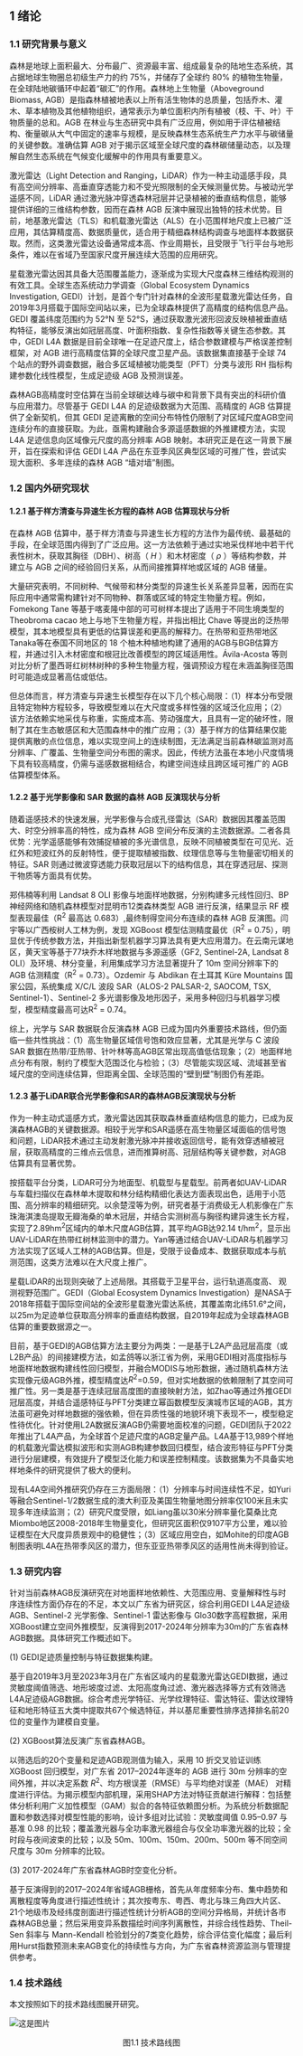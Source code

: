 
## 1 绪论

### 1.1 研究背景与意义

森林是地球上面积最大、分布最广、资源最丰富、组成最复杂的陆地生态系统，其占据地球生物圈总初级生产力的约 75\%，并储存了全球约 80\% 的植物生物量，在全球陆地碳循环中起着“碳汇”的作用。森林地上生物量（Aboveground Biomass, AGB）是指森林植被地表以上所有活生物体的总质量，包括乔木、灌木、草本植物及其他植物组织，通常表示为单位面积内所有植被（枝、干、叶）干物质量的总和。AGB 在林业与生态研究中具有广泛应用，例如用于评估植被结构、衡量碳从大气中固定的速率与规模，是反映森林生态系统生产力水平与碳储量的关键参数。准确估算 AGB 对于揭示区域至全球尺度的森林碳储量动态，以及理解自然生态系统在气候变化缓解中的作用具有重要意义。


激光雷达（Light Detection and Ranging，LiDAR）作为一种主动遥感手段，具有高空间分辨率、高垂直穿透能力和不受光照限制的全天候测量优势。与被动光学遥感不同，LiDAR 通过激光脉冲穿透森林冠层并记录植被的垂直结构信息，能够提供详细的三维结构参数，因而在森林 AGB 反演中展现出独特的技术优势。目前，地基激光雷达（TLS）和机载激光雷达（ALS）在小范围样地尺度上已被广泛应用，其估算精度高、数据质量优，适合用于精细森林结构调查与地面样本数据获取。然而，这类激光雷达设备通常成本高、作业周期长，且受限于飞行平台与地形条件，难以在省域乃至国家尺度开展连续大范围的应用研究。

星载激光雷达因其具备大范围覆盖能力，逐渐成为实现大尺度森林三维结构观测的有效工具。全球生态系统动力学调查（Global Ecosystem Dynamics Investigation, GEDI）计划，是首个专门针对森林的全波形星载激光雷达任务，自2019年3月搭载于国际空间站以来，已为全球森林提供了高精度的结构信息产品。GEDI 覆盖纬度范围约为 52&deg;N 至 52&deg;S，通过获取激光波形回波反映植被垂直结构特征，能够反演出如冠层高度、叶面积指数、复杂性指数等关键生态参数。其中，GEDI L4A 数据是目前全球唯一在足迹尺度上，结合参数建模与严格误差控制框架，对 AGB 进行高精度估算的全球尺度卫星产品。该数据集直接基于全球 74 个站点的野外调查数据，融合多区域植被功能类型（PFT）分类与波形 RH 指标构建参数化线性模型，生成足迹级 AGB 及预测误差。

森林AGB高精度时空估算在当前全球碳达峰与碳中和背景下具有突出的科研价值与应用潜力。尽管基于 GEDI L4A 的足迹级数据为大范围、高精度的 AGB 估算提供了全新契机，但其 GEDI 足迹离散的空间分布特性仍限制了对区域尺度AGB空间连续分布的直接获取。为此，亟需构建融合多源遥感数据的外推建模方法，实现 L4A 足迹信息向区域像元尺度的高分辨率 AGB 映射。本研究正是在这一背景下展开，旨在探索和评估 GEDI L4A 产品在东亚季风区典型区域的可推广性，尝试实现大面积、多年连续的森林 AGB “墙对墙”制图。

### 1.2 国内外研究现状

#### 1.2.1 基于样方清查与异速生长方程的森林 AGB 估算现状与分析

在森林 AGB 估算中，基于样方清查与异速生长方程的方法作为最传统、最基础的手段，在全球范围内得到了广泛应用。这一方法依赖于通过实地采伐样地中若干代表性树木，获取其胸径（DBH）、树高（ $H$ ）和木材密度（ $\rho$ ）等结构参数，并建立与 AGB 之间的经验回归关系，从而间接推算样地或区域的 AGB 储量。

大量研究表明，不同树种、气候带和林分类型的异速生长关系差异显著，因而在实际应用中通常需构建针对不同物种、群落或区域的特定生物量方程。例如，Fomekong Tane 等基于喀麦隆中部的可可树样本提出了适用于不同生境类型的 Theobroma cacao 地上与地下生物量方程，并指出相比 Chave 等提出的泛热带模型，其本地模型具有更低的估算误差和更高的解释力。在热带和亚热带地区Tanaka等在泰国不同地区的 18 个柚木种植地构建了通用的AGB与BGB估算方程，并通过引入木材密度和根冠比改善模型的跨区域适用性。Ávila-Acosta 等则对比分析了墨西哥红树林树种的多种生物量方程，强调预设方程在未涵盖胸径范围时可能造成显著高估或低估。


但总体而言，样方清查与异速生长模型存在以下几个核心局限：（1）样本分布受限且特定物种方程较多，导致模型难以在大尺度或多样性强的区域泛化应用；（2）该方法依赖实地采伐与称重，实施成本高、劳动强度大，且具有一定的破坏性，限制了其在生态敏感区和大范围森林中的推广应用；（3）基于样方的估算结果仅能提供离散的点位信息，难以实现空间上的连续制图，无法满足当前森林碳监测对高分辨率、广覆盖、生物量空间分布图的需求。因此，传统方法虽在本地小尺度情境下具有较高精度，仍需与遥感数据相结合，构建空间连续且跨区域可推广的 AGB 估算模型体系。


#### 1.2.2 基于光学影像和 SAR 数据的森林 AGB 反演现状与分析

随着遥感技术的快速发展，光学影像与合成孔径雷达（SAR）数据因其覆盖范围大、时空分辨率高的特性，成为森林 AGB 空间分布反演的主流数据源。二者各具优势：光学遥感能够有效捕捉植被的多光谱信息，反映不同植被类型在可见光、近红外和短波红外的反射特性，便于提取植被指数、纹理信息等与生物量密切相关的特征。SAR 则通过微波穿透能力获取冠层以下的结构信息，其在穿透冠层、探测干物质等方面具有优势。

郑伟楠等利用 Landsat 8 OLI 影像与地面样地数据，分别构建多元线性回归、BP 神经网络和随机森林模型对昆明市12类森林类型 AGB 进行反演，结果显示 RF 模型表现最佳（R<sup>2</sup> 最高达 0.683）,最终制得空间分布连续的森林 AGB 反演图。闫宇等以广西桉树人工林为例，发现 XGBoost 模型估测精度最优（R<sup>2</sup> = 0.75），明显优于传统参数方法，并指出新型机器学习算法具有更大应用潜力。在云南元谋地区，黄天宝等基于77块乔木样地数据与多源遥感（GF2, Sentinel-2A, Landsat 8 OLI）及环境、林分变量，利用集成学习方法显著提升了 10m 空间分辨率下的 AGB 估测精度（R<sup>2</sup> = 0.73）。Ozdemir 与 Abdikan 在土耳其 Küre Mountains 国家公园，系统集成 X/C/L 波段 SAR（ALOS-2 PALSAR-2, SAOCOM, TSX, Sentinel-1）、Sentinel-2 多光谱影像及地形因子，采用多种回归与机器学习模型，模型精度最高可达R<sup>2</sup> = 0.74。

综上，光学与 SAR 数据联合反演森林 AGB 已成为国内外重要技术路线，但仍面临一些共性挑战：（1）高生物量区域信号饱和效应显著，尤其是光学与 C 波段 SAR 数据在热带/亚热带、针叶林等高AGB区常出现高值低估现象；（2）地面样地点分布有限，制约了模型大范围泛化与检验；（3）尽管能实现区域、流域甚至省域尺度的空间连续估算，但距离全国、全球范围的“壁到壁”制图仍有差距。


#### 1.2.3 基于LiDAR联合光学影像和SAR的森林AGB反演现状与分析

作为一种主动式遥感方式，激光雷达因其获取森林垂直结构信息的能力，已成为反演森林AGB的关键数据源。相较于光学和SAR遥感在高生物量区域面临的信号饱和问题，LiDAR技术通过主动发射激光脉冲并接收返回信号，能有效穿透植被冠层，获取高精度的三维点云信息，进而推算树高、冠层结构等关键参数，对AGB估算具有显著优势。

按搭载平台分类，LiDAR可分为地面型、机载型与星载型。前两者如UAV-LiDAR与车载扫描仪在森林单木提取和林分结构精细化表达方面表现出色，适用于小范围、高分辨率的精细研究。以余楚滢等为例，研究者基于消费级无人机影像在广东珠海淇澳岛提取无瓣海桑的单木冠层，并结合实测树高与胸径构建异速生长方程，实现了2.89hm$^{2}$区域内的单木尺度AGB估算，其平均AGB达92.14 t/hm$^{2}$，显示出UAV-LiDAR在热带红树林监测中的潜力。Yan等通过结合UAV-LiDAR与机器学习方法实现了区域人工林的AGB估算。但是，受限于设备成本、数据获取成本与航测范围，这类方法难以在大尺度上推广。

星载LiDAR的出现则突破了上述局限。其搭载于卫星平台，运行轨道高度高、
观测视野范围广。GEDI（Global Ecosystem Dynamics Investigation）是NASA于2018年搭载于国际空间站的全波形星载激光雷达系统，其覆盖南北纬51.6°之间，以25m为足迹单位获取高分辨率的垂直结构数据，自2019年起成为全球森林AGB估算的重要数据源之一。

目前，基于GEDI的AGB估算方法主要分为两类：一是基于L2A产品冠层高度（或L2B产品）的间接建模方法，如孟鸽等以浙江省为例，采用GEDI相对高度指标与地面样地数据构建线性回归模型，并融合MODIS与地形数据，通过随机森林方法实现像元级AGB外推，模型精度达$R^2$=0.59，但对实地数据的依赖限制了其空间可推广性。另一类是基于连续冠层高度图的直接映射方法，如Zhao等通过外推GEDI冠层高度，并结合遥感特征与PFT分类建立幂函数模型反演城市区域的AGB，其方法虽可避免对样地数据的强依赖，但在异质性强的地貌环境下表现不一，模型稳定性待优化。针对使用L2A数据反演AGB仍需要地面校准的问题，GEDI团队于2022年推出了L4A产品，为全球首个足迹尺度的AGB定量产品。L4A基于13,989个样地的机载激光雷达模拟波形和实测AGB构建参数回归模型，结合波形特征与PFT分类进行分层建模，有效提升了模型泛化能力和误差控制精度。该数据集为不具备实地样地条件的研究提供了极大的便利。

现有L4A空间外推研究仍存在三方面局限：（1）分辨率与时间连续性不足，如Yuri等融合Sentinel-1/2数据生成的澳大利亚及美国生物量地图分辨率仅100米且未实现多年连续监测；（2）研究尺度受限，如Liang虽以30米分辨率量化莫桑比克Miombo地区2008-2018年生物量变化，但研究区面积仅9107平方公里，难以验证模型在大尺度异质景观中的稳健性；（3）区域应用空白，如Mohite的印度AGB制图表明L4A在热带季风区的潜力，但东亚亚热带季风区的适用性尚未得到验证。


### 1.3 研究内容

针对当前森林AGB反演研究在对地面样地依赖性、大范围应用、变量解释性与时序连续性方面仍存在的不足，本文以广东省为研究区，综合利用GEDI L4A足迹级AGB、Sentinel-2 光学影像、Sentinel-1 雷达影像与 Glo30数字高程数据，采用XGBoost建立空间外推模型，反演得到2017-2024年分辨率为30m的广东省森林AGB数据。具体研究工作概述如下。

(1) GEDI足迹质量控制与特征数据集构建。

基于自2019年3月至2023年3月在广东省区域内的星载激光雷达GEDI数据，通过灵敏度阈值筛选、地形坡度过滤、太阳高度角过滤、激光器选择等方式有效筛选L4A足迹级AGB数据。综合考虑光学特征、光学纹理特征、雷达特征、雷达纹理特征和地形特征五大类中提取共67个候选特征，并以基尼重要性排序选择排名前20位的变量作为建模自变量。

(2) XGBoost算法反演广东省森林AGB。

以筛选后的20个变量和足迹AGB观测值为输入，采用 10 折交叉验证训练 XGBoost 回归模型，对广东省 2017–2024年逐年的 AGB 进行 30m 分辨率的空间外推，并以决定系数 $R^2$、均方根误差（RMSE）与平均绝对误差（MAE） 对精度进行评估。为揭示模型内部机理，采用SHAP方法对特征贡献进行解释：包括整体分析利用广义加性模型（GAM）拟合的各特征依赖图分析。为系统分析数据配置和参数选择对模型性能的影响，设计多组对比试验：灵敏度阈值 0.95–0.97 与基准 0.98 的比较；覆盖激光器与全功率激光器组合与仅全功率激光器的比较；全时段与夜间波束的比较；以及 50m、100m、150m、200m、500m 等不同空间尺度与 30m 分辨率的比较。

(3) 2017-2024年广东省森林AGB时空变化分析。

基于反演得到的2017–2024年省域AGB栅格，首先从年度频率分布、集中趋势和离散程度等角度进行描述性统计；其次按粤东、粤西、粤北与珠三角四大片区、21个地级市及经纬度剖面进行描述性统计分析AGB的空间分异格局，并统计各市森林AGB总量；然后采用变异系数描绘时间序列离散性，并综合线性趋势、Theil-Sen 斜率与 Mann-Kendall 检验划分的7类变化趋势，综合评估变化幅度；最后利用Hurst指数预测未来AGB变化的持续性与方向，为广东省森林资源监测与管理提供参考。

### 1.4 技术路线
本文按照如下的技术路线图展开研究。

![这是图片](https://raw.githubusercontent.com/Keisei-Kintetsu/My-Undergraduate-Thesis/88c800ab209e0c51b2c7b66c4f11c4a620ffcf07/figure/%E7%A0%94%E7%A9%B6%E8%B7%AF%E7%BA%BF%E5%9B%BE5.svg)
<p align="center">图1.1 技术路线图</p>

